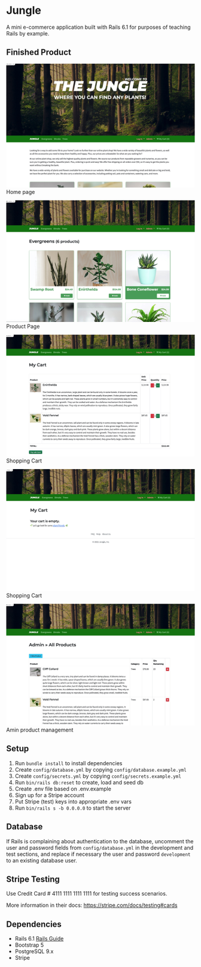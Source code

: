# Jungle

A mini e-commerce application built with Rails 6.1 for purposes of teaching Rails by example.

## Finished Product

![Home Page](https://github.com/carmtsang/jungle-rails/blob/master/docs/home.jpg)
Home page

![Product Page](https://github.com/carmtsang/jungle-rails/blob/master/docs/products.jpg)
Product Page

![Cart](https://github.com/carmtsang/jungle-rails/blob/master/docs/cart.jpg)
Shopping Cart

![Empty Cart](https://github.com/carmtsang/jungle-rails/blob/master/docs/empty.jpg)
Shopping Cart

![Admin Products](https://github.com/carmtsang/jungle-rails/blob/master/docs/admin_product.jpg)
Amin product management

## Setup

1. Run `bundle install` to install dependencies
2. Create `config/database.yml` by copying `config/database.example.yml`
3. Create `config/secrets.yml` by copying `config/secrets.example.yml`
4. Run `bin/rails db:reset` to create, load and seed db
5. Create .env file based on .env.example
6. Sign up for a Stripe account
7. Put Stripe (test) keys into appropriate .env vars
8. Run `bin/rails s -b 0.0.0.0` to start the server

## Database

If Rails is complaining about authentication to the database, uncomment the user and password fields from `config/database.yml` in the development and test sections, and replace if necessary the user and password `development` to an existing database user.

## Stripe Testing

Use Credit Card # 4111 1111 1111 1111 for testing success scenarios.

More information in their docs: <https://stripe.com/docs/testing#cards>

## Dependencies

- Rails 6.1 [Rails Guide](http://guides.rubyonrails.org/v6.1/)
- Bootstrap 5
- PostgreSQL 9.x
- Stripe
